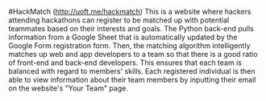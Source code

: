 #HackMatch (http://uoft.me/hackmatch)
This is a website where hackers attending hackathons can register to be matched up with potential teammates based on their interests and goals. The Python back-end pulls information from a Google Sheet that is automatically updated by the Google Form registration form. Then, the matching algorithm intelligently matches up web and app developers to a team so that there is a good ratio of front-end and back-end developers. This ensures that each team is balanced with regard to members' skills. Each registered individual is then able to view information about their team members by inputting their email on the website's "Your Team" page.
